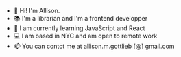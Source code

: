 * 👋 Hi! I'm Allison.
* 📚 I'm a librarian and I'm a frontend developper 
* 🌱 I am currently learning JavaScript and React
* 💻 I am based in NYC and am open to remote work
* 📫 You can contct me at allison.m.gottlieb [@] gmail.com

<!--
**agottlieb/agottlieb** is a ✨ _special_ ✨ repository because its `README.md` (this file) appears on your GitHub profile.


-->
